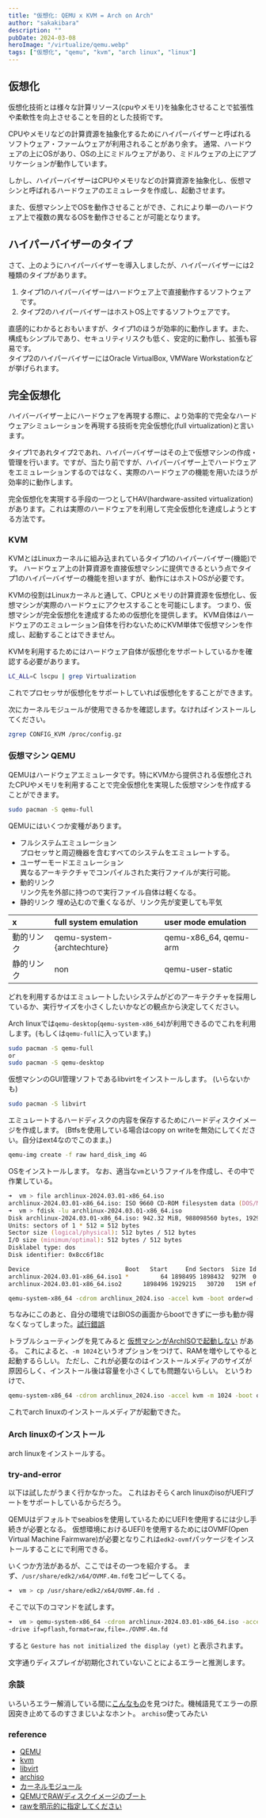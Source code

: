 ```yaml
---
title: "仮想化: QEMU x KVM = Arch on Arch"
author: "sakakibara"
description: ""
pubDate: 2024-03-08
heroImage: "/virtualize/qemu.webp"
tags: ["仮想化", "qemu", "kvm", "arch linux", "linux"]
---
```


## 仮想化
仮想化技術とは様々な計算リソース(cpuやメモリ)を抽象化させることで拡張性や柔軟性を向上させることを目的とした技術です。

CPUやメモリなどの計算資源を抽象化するためにハイパーバイザーと呼ばれるソフトウェア・ファームウェアが利用されることがあり余す。
通常、ハードウェアの上にOSがあり、OSの上にミドルウェアがあり、ミドルウェアの上にアプリケーションが動作しています。

しかし、ハイパーバイザーはCPUやメモリなどの計算資源を抽象化し、仮想マシンと呼ばれるハードウェアのエミュレータを作成し、起動させます。

また、仮想マシン上でOSを動作させることができ、これにより単一のハードウェア上で複数の異なるOSを動作させることが可能となります。

## ハイパーバイザーのタイプ
さて、上のようにハイパーバイザーを導入しましたが、ハイパーバイザーには2種類のタイプがあります。

1. タイプ1のハイパーバイザーはハードウェア上で直接動作するソフトウェアです。  
1. タイプ2のハイパーバイザーはホストOS上でするソフトウェアです。  

直感的にわかるとおもいますが、タイプ1のほうが効率的に動作します。また、構成もシンプルであり、セキュリティリスクも低く、安定的に動作し、拡張も容易です。  
タイプ2のハイパーバイザーにはOracle VirtualBox, VMWare Workstationなどが挙げられます。

## 完全仮想化
ハイバーバイザー上にハードウェアを再現する際に、より効率的で完全なハードウェアシミュレーションを再現する技術を完全仮想化(full virtualization)と言います。

タイプ1であれタイプ2であれ、ハイパーバイザーはその上で仮想マシンの作成・管理を行います。ですが、当たり前ですが、ハイパーバイザー上でハードウェアをエミュレーションするのではなく、実際のハードウェアの機能を用いたほうが効率的に動作します。

完全仮想化を実現する手段の一つとしてHAV(hardware-assited virtualization)があります。これは実際のハードウェアを利用して完全仮想化を達成しようとする方法です。

### KVM
KVMとはLinuxカーネルに組み込まれているタイプ1のハイパーバイザー(機能)です。
ハードウェア上の計算資源を直接仮想マシンに提供できるという点でタイプ1のハイパーバイザーの機能を担いますが、動作にはホストOSが必要です。

KVMの役割はLinuxカーネルと通して、CPUとメモリの計算資源を仮想化し、仮想マシンが実際のハードウェにアクセスすることを可能にします。
つまり、仮想マシンが完全仮想化を達成するための仮想化を提供します。
KVM自体はハードウェアのエミュレーション自体を行わないためにKVM単体で仮想マシンを作成し、起動することはできません。

KVMを利用するためにはハードウェア自体が仮想化をサポートしているかを確認する必要があります。
```zsh title='lscpu'
LC_ALL=C lscpu | grep Virtualization
```
これでプロセッサが仮想化をサポートしていれば仮想化をすることができます。

次にカーネルモジュールが使用できるかを確認します。なければインストールしてください。
```zsh title='CONFIG_KVM'
zgrep CONFIG_KVM /proc/config.gz
```

### 仮想マシン QEMU
QEMUはハードウェアエミュレータです。特にKVMから提供される仮想化されたCPUやメモリを利用することで完全仮想化を実現した仮想マシンを作成することができます。
```zsh title='qemu'
sudo pacman -S qemu-full
```

QEMUにはいくつか変種があります。
- フルシステムエミュレーション  
プロセッサと周辺機器を含むすべてのシステムをエミュレートする。
- ユーザーモードエミュレーション  
異なるアーキテクチャでコンパイルされた実行ファイルが実行可能。
- 動的リンク  
リンク先を外部に持つので実行ファイル自体は軽くなる。
- 静的リンク
埋め込むので重くなるが、リンク先が変更しても平気　

| x          | full system emulation      | user mode emulation   |
|:-----------|:---------------------------|:----------------------|
| 動的リンク | qemu-system-{archtechture} | qemu-x86_64, qemu-arm |
| 静的リンク | non                        | qemu-user-static      |

どれを利用するかはエミュレートしたいシステムがどのアーキテクチャを採用しているか、実行サイズを小さくしたいかなどの観点から決定してください。

Arch linuxでは`qemu-desktop`(`qemu-system-x86_64`)が利用できるのでこれを利用します。(もしくは`qemu-full`に入っています。)
```zsh title='qemu-desktop'
sudo pacman -S qemu-full
or
sudo pacman -S qemu-desktop
```
仮想マシンのGUI管理ソフトであるlibvirtをインストールします。
(いらないかも)
```zsh title='libvirt'
sudo pacman -S libvirt
```

エミュレートするハードディスクの内容を保存するためにハードディスクイメージを作成します。
(Btfsを使用している場合はcopy on writeを無効にしてください。自分はext4なのでこのまま。)

```zsh title='hard_disk_img'
qemu-img create -f raw hard_disk_img 4G
```

OSをインストールします。
なお、適当な`vm`というファイルを作成し、その中で作業している。
```zsh title='~/vm'
➜  vm > file archlinux-2024.03.01-x86_64.iso
archlinux-2024.03.01-x86_64.iso: ISO 9660 CD-ROM filesystem data (DOS/MBR boot sector) 'ARCH_202403' (bootable)
➜  vm > fdisk -lu archlinux-2024.03.01-x86_64.iso
Disk archlinux-2024.03.01-x86_64.iso: 942.32 MiB, 988098560 bytes, 1929880 sectors
Units: sectors of 1 * 512 = 512 bytes
Sector size (logical/physical): 512 bytes / 512 bytes
I/O size (minimum/optimal): 512 bytes / 512 bytes
Disklabel type: dos
Disk identifier: 0x8cc6f18c

Device                           Boot   Start     End Sectors  Size Id Type
archlinux-2024.03.01-x86_64.iso1 *         64 1898495 1898432  927M  0 Empty
archlinux-2024.03.01-x86_64.iso2      1898496 1929215   30720   15M ef EFI (FAT-12/16/32)

```
```zsh title='~/vm'
qemu-system-x86_64 -cdrom archlinux_2024.iso -accel kvm -boot order=d -drive file=hard_disk_img,format=raw
```

ちなみにこのあと、自分の環境ではBIOSの画面からbootできずに一歩も動か得なくなってしまった。[試行錯誤](#try-and-error)

トラブルシューティングを見てみると
[仮想マシンがArchISOで起動しない](https://wiki.archlinux.jp/index.php/QEMU#.E4.BB.AE.E6.83.B3.E3.83.9E.E3.82.B7.E3.83.B3.E3.81.8C_Arch_ISO_.E3.81.A7.E8.B5.B7.E5.8B.95.E3.81.97.E3.81.AA.E3.81.84)
がある。
これによると、`-m 1024`というオプションをつけて、RAMを増やしてやると起動するらしい。
ただし、これが必要なのはインストールメディアのサイズが原因らしく、インストール後は容量を小さくしても問題ないらしい。
というわけで、
```zsh title='~/vm'
qemu-system-x86_64 -cdrom archlinux_2024.iso -accel kvm -m 1024 -boot order=d -drive file=hard_disk_img,format=raw
```
これでarch linuxのインストールメディアが起動できた。

### Arch linuxのインストール
arch linuxをインストールする。

### try-and-error
以下は試したがうまく行かなかった。
これはおそらくarch linuxのisoがUEFIブートをサポートしているからだろう。

QEMUはデフォルトでseabiosを使用しているためにUEFIを使用するには少し手続きが必要となる。
仮想環境におけるUEFI)を使用するためにはOVMF(Open Virtual Machine Fairmware)が必要となりこれは`edk2-ovmf`パッケージをインストールすることにで利用できる。

いくつか方法があるが、ここではその一つを紹介する。
まず、`/usr/share/edk2/x64/OVMF.4m.fd`をコピーしてくる。
```zsh title='~/vm'
➜  vm > cp /usr/share/edk2/x64/OVMF.4m.fd .
```
そこで以下のコマンドを試します。

```zsh title='~/vm'
➜  vm > qemu-system-x86_64 -cdrom archlinux-2024.03.01-x86_64.iso -accel kvm -boot order=d -drive file=hard_disk_img,format=raw -drive if=pflash,format=raw,readonly=on,file=/usr/share/edk2/x64/OVMF_CODE.4m.fd \
-drive if=pflash,format=raw,file=./OVMF.4m.fd
```

すると
`Gesture has not initialized the display (yet)`
と表示されます。

文字通りディスプレイが初期化されていないことによるエラーと推測します。

### 余談
いろいろエラー解消している間に[こんなもの](https://github.com/uchan-nos/os-from-zero/issues/115)を見つけた。機械語見てエラーの原因突き止めてるのすさまじいよなホント。
`archiso`使ってみたい

### reference
- [QEMU](https://wiki.archlinux.jp/index.php/QEMU#.E4.BB.AE.E6.83.B3.E5.8C.96.E3.82.B7.E3.82.B9.E3.83.86.E3.83.A0.E3.82.92.E5.AE.9F.E8.A1.8C.E3.81.99.E3.82.8B)
- [kvm](https://wiki.archlinux.jp/index.php/KVM)
- [libvirt](https://wiki.archlinux.jp/index.php/Libvirt)
- [archiso](https://wiki.archlinux.jp/index.php/Archiso)
- [カーネルモジュール](https://wiki.archlinux.jp/index.php/%E3%82%AB%E3%83%BC%E3%83%8D%E3%83%AB%E3%83%A2%E3%82%B8%E3%83%A5%E3%83%BC%E3%83%AB)
- [QEMUでRAWディスクイメージのブート](https://unix-stackexchange-com.translate.goog/questions/276480/booting-a-raw-disk-image-in-qemu?_x_tr_sl=en&_x_tr_tl=ja&_x_tr_hl=ja&_x_tr_pto=sc)
- [rawを明示的に指定してください](https://stackoverflow-com.translate.goog/questions/47235461/how-to-resolve-specify-the-raw-format-explicitly-to-remove-the-restrictions?_x_tr_sl=en&_x_tr_tl=ja&_x_tr_hl=ja&_x_tr_pto=sc)

